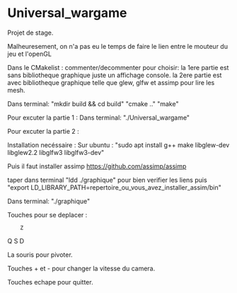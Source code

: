 # Universal_wargame
Projet de stage.

Malheuresement, on n'a pas eu le temps de faire le lien entre le mouteur du jeu et l'openGL

Dans le CMakelist : commenter/decommenter pour choisir:
 la 1ere partie est sans bibliotheque graphique juste un affichage console.
 la 2ere partie est avec bibliotheque graphique telle que glew, glfw et assimp pour lire les mesh.

Dans terminal:
"mkdir build && cd build"
"cmake .."
"make"


Pour excuter la partie 1 :
Dans terminal:
"./Universal_wargame"


Pour excuter la partie 2 :

Installation necéssaire :
Sur ubuntu :	"sudo apt install g++ make libglew-dev libglew2.2 libglfw3 libglfw3-dev"

Puis il faut installer assimp https://github.com/assimp/assimp

taper dans terminal  "ldd ./graphique" pour bien verifier les liens
puis "export LD_LIBRARY_PATH=repertoire_ou_vous_avez_installer_assim/bin"

Dans terminal:
"./graphique"


Touches pour se deplacer :

		Z

Q   S   D

La souris pour pivoter.

Touches + et - pour changer la vitesse du camera.

Touches echape pour quitter.

